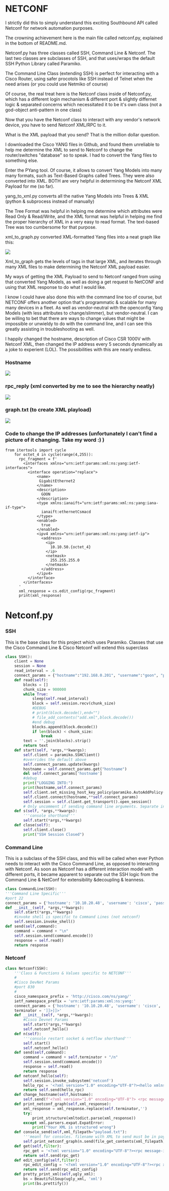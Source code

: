 # NETCONF

I strictly did this to simply understand this exciting Southbound API called Netconf for network automation purposes. 

The crowning achievement here is the main file called netconf.py, explained in the bottom of README.md.

Netconf.py has three classes called SSH, Command Line & Netconf. The last two classes are subclasses of SSH, and that uses/wraps the default SSH Python Library called Paramiko. 

The Command Line Class (extending SSH) is perfect for interacting with a Cisco Router, using safer procotols like SSH instead of Telnet when the need arises (or you could use Netmiko of course)

Of course, the real treat here is the Netconf class inside of Netconf.py, which has a different login mechanism & different port & slightly differnet logic & separated concerns which necessitated it to be it's own class (not a god-object anti-pattern in one class)

Now that you have the Netconf class to interact with any vendor's network device, you have to send Netconf XML/RPC to it.

What is the XML payload that you send? That is the million dollar question.

I downloaded the Cisco YANG files in Github, and found them unreliable to help me determine the XML to send to Netconf to change the router/switches "database" so to speak. I had to convert the Yang files to something else.

Enter the PYang tool. Of course, it allows to convert Yang Models into many many formats, such as Text-Based Graphs called Trees. They were also converted into XML. BOTH are very helpful in determining the Netconf XML Payload for me (so far). 

yang_to_xml.py converts all the native Yang Models into Trees & XML (python & subprocess instead of manually)

The Tree Format was helpful in helping me determine which attributes were Read Only & Read/Write, and the XML format was helpful in helping me find the proper hierarchy of XML in a very easy to read format. The text-based Tree was too cumbersome for that purpose.

xml_to_graph.py converted XML-formatted Yang files into a neat graph like this:

![](images/xml_hierarchy.jpg)

Xml_to_graph gets the levels of tags in that large XML, and iterates through many XML files to make determining the Netconf XML payload easier.

My ways of getting the XML Payload to send to Netconf ranged from using that converted Yang Models, as well as doing a get request to NetCONF and using that XML response to do what I would like.

I know I could have also done this with the command line too of course, but NETCONF offers another option that's programmatic & scalable for many many devices in a fleet. As well as vendor-neutral with the openconfig Yang Models (with less attributes to change/slimmer), but vendor-neutral. I can be willing to bet that there are ways to change values that might be impossible or unwieldy to do with the command line, and I can see this greatly assisting in troubleshooting as well.

I happily changed the hostname, description of Cisco CSR 1000V with Netconf XML, then changed the IP address every 5 seconds dynamically as a joke to experient (LOL). The possibilities with this are nearly endless.

### Hostname 

![](images/hostname.jpg)

### rpc_reply (xml converted by me to see the hierarchy neatly)

![](images/xml_response.jpg)

### graph.txt (to create XML playload)

![](images/xml_hierarchy.jpg)

### Code to change the IP addresses (unfortunately I can't find a picture of it changing. Take my word :) )

```
from itertools import cycle
	for octet_4 in cycle(range(4,255)):
	  rpc_fragment = f'
		<interfaces xmlns="urn:ietf:params:xml:ns:yang:ietf-interfaces">
		  <interface operation="replace">
			  <name>
			   GigabitEthernet2
			  </name>
			  <description>
				GOON
			  </description>
			  <type xmlns:ianaift="urn:ietf:params:xml:ns:yang:iana-if-type">
				ianaift:ethernetCsmacd
			  </type>
			  <enabled>
				true
			  </enabled>
			  <ipv4 xmlns="urn:ietf:params:xml:ns:yang:ietf-ip">
				<address>
				  <ip>
					10.10.50.{octet_4}
				  </ip>
				  <netmask>
					255.255.255.0
				  </netmask>
				</address>
			  </ipv4>
		  </interface>
		</interfaces>
	  '
	  xml_response = cs.edit_config(rpc_fragment)
	  print(xml_response)
```





# Netconf.py
### SSH 
This is the base class for this project which uses Paramiko. Classes that use the Cisco Command Line & Cisco Netconf will extend this superclass
```python
class SSH():
	client = None
	session = None
	read_interval = .6
	connect_params = {"hostname":"192.168.0.201", "username":"goon", "password":"goon","port":22,"look_for_keys":False, "allow_agent":False}
	def read(self):
		blocks = []
		chunk_size = 900000
		while True:
			sleep(self.read_interval)
			block = self.session.recv(chunk_size)
			#DEBUG
			# print(block.decode(),end="")
			# file_add_contents("add.xml",block.decode())
			#end debug
			blocks.append(block.decode())
			if len(block) < chunk_size:
				break
		text = ''.join(blocks).strip()
		return text
	def start(self, *args,**kwargs):
		self.client = paramiko.SSHClient()
		#overrides the default above
		self.connect_params.update(kwargs)
		hostname = self.connect_params.get("hostname")
		del self.connect_params['hostname']
		#debug
		print("LOGGING INTO:")
		print(hostname,self.connect_params)
		self.client.set_missing_host_key_policy(paramiko.AutoAddPolicy())
		self.client.connect(hostname,**self.connect_params)
		self.session = self.client.get_transport().open_session()
		# Only uncomment if sending command line arguments. Separate into separate class or function if expands.
	def s(self, *args,**kwargs):
		'''console shorthand'''
		self.start(*args,**kwargs)
	def close(self):
		self.client.close()
		print("SSH Session Closed")
```

### Command Line
This is a subclass of the SSH class, and this will be called when ever Python needs to interact with the Cisco Command Line, as opposed to interacting with Netconf. As soon as Netconf has a different interaction model with different ports, it became apparent to separate out the SSH logic from the Command Line & NetConf for extensibility &decoupling & leanness.

```python
class CommandLine(SSH):
'''Command Line Specific'''
#port 22
connect_params = {'hostname': '10.10.20.48', 'username': 'cisco', 'password': 'cisco_1234!', 'port': 22, 'look_for_keys': False, 'allow_agent': False}
def __init__(self, *args,**kwargs):
	self.start(*args,**kwargs)
	#invoke shell is specific to Command Lines (not netconf)
	self.session.invoke_shell()
def send(self,command):
	command = command + "\n"
	self.session.send(command.encode())
	response = self.read()
	return response
```

### Netconf
```python
class Netconf(SSH):
	'''Class & Functions & Values specific to NETCONF'''
	#
	#Cisco DevNet Params
	#port 830
	#
	cisco_namespace_prefix = 'http://cisco.com/ns/yang/'
	ietf_namespace_prefix = 'urn:ietf:params:xml:ns:yang:'
	connect_params = {'hostname': '10.10.20.48', 'username': 'cisco', 'password': 'cisco_1234!', 'port': 830, 'look_for_keys': False, 'allow_agent': False}
	terminator = ']]>]]>'
	def __init__(self, *args,**kwargs):
		#Cisco Devnet Params
		self.start(*args,**kwargs)
		self.netconf_hello()
	def n(self):
		'''console restart socket & netflow shorthand'''
		self.start()
		self.netconf_hello()
	def send(self,command):
		command = command + self.terminator + "/n"
		self.session.send(command.encode())
		response = self.read()
		return response
	def netconf_hello(self):
		self.session.invoke_subsystem('netconf')
		hello_rpc = '<?xml version="1.0" encoding="UTF-8"?><hello xmlns="urn:ietf:params:xml:ns:netconf:base:1.0"><capabilities><capability>urn:ietf:params:netconf:base:1.0</capability></capabilities></hello>'
		return self.send(hello_rpc)
	def change_hostname(self,hostname):
		self.send(f'<?xml version="1.0" encoding="UTF-8"?> <rpc message-id="101" xmlns="urn:ietf:params:xml:ns:netconf:base:1.0"> <edit-config> <target> <running/> </target> <config> <cli-config-data> <cmd>hostname {hostname}</cmd> </cli-config-data> </config> </edit-config> </rpc>')
	def print_netconf_graph(self,xml_response):
		xml_response = xml_response.replace(self.terminator,'')
		try:
			print_structure(xmltodict.parse(xml_response))
		except xml.parsers.expat.ExpatError:
			print("Your XML is structured wrong")
	def console_send(self,xml_filepath="payload.txt"):
		'''meant for consoles. filename with XML to send must be in payload.txt'''
		self.print_netconf_graph(n.send(file_get_contents(xml_filepath)))
	def get(self,filter):
		rpc_get = '<?xml version="1.0" encoding="UTF-8"?><rpc message-id="101" xmlns="urn:ietf:params:xml:ns:netconf:base:1.0"><get><filter>' + filter + '</filter></get></rpc>'
		return self.send(rpc_get)
	def edit_config(self,filter):
		rpc_edit_config = '<?xml version="1.0" encoding="UTF-8"?><rpc xmlns="urn:ietf:params:xml:ns:netconf:base:1.0" message-id="111"><edit-config><target><running/></target><config>' + filter + '</config></edit-config></rpc>'
		return self.send(rpc_edit_config)
	def pretty_print_xml(self,ugly_xml):
		bs = BeautifulSoup(ugly_xml, 'xml')
		print(bs.prettify())
```